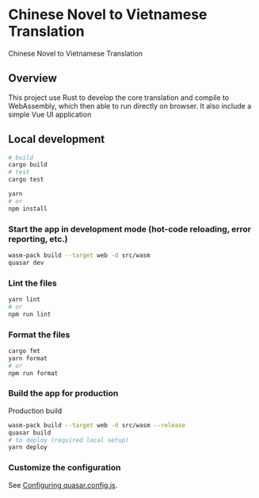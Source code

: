 # Chinese Novel to Vietnamese Translation

Chinese Novel to Vietnamese Translation

## Overview
This project use Rust to develop the core translation and compile to WebAssembly, which then able to run directly on browser. It also include a simple Vue UI application

## Local development 
```bash
# build
cargo build
# test
cargo test
```
```bash
yarn
# or
npm install
```

### Start the app in development mode (hot-code reloading, error reporting, etc.)
```bash
wasm-pack build --target web -d src/wasm
quasar dev
```


### Lint the files
```bash
yarn lint
# or
npm run lint
```

### Format the files
```bash
cargo fmt
yarn format
# or
npm run format
```

### Build the app for production
Production build
```bash
wasm-pack build --target web -d src/wasm --release
quasar build
# to deploy (required local setup)
yarn deploy
```

### Customize the configuration
See [Configuring quasar.config.js](https://v2.quasar.dev/quasar-cli-webpack/quasar-config-js).
